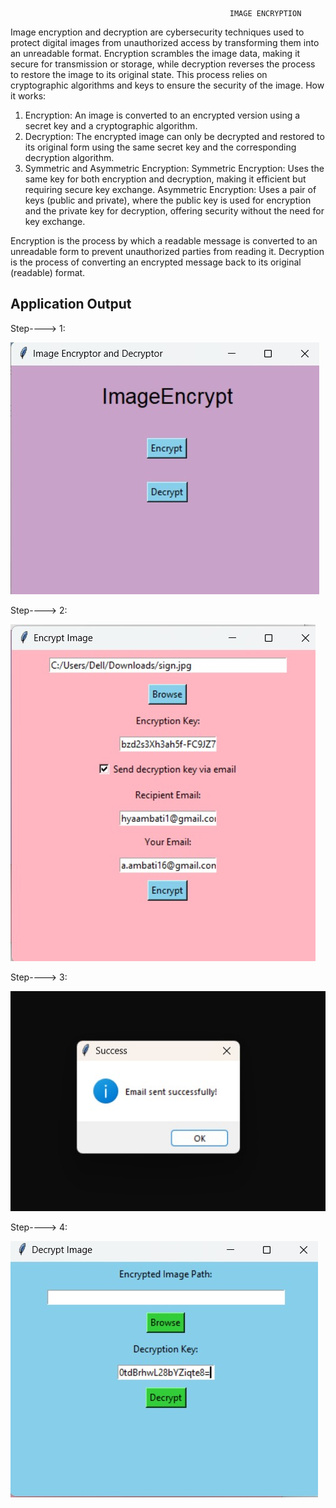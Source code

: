                                                      IMAGE ENCRYPTION

Image encryption and decryption are cybersecurity techniques used to protect digital images from unauthorized access by transforming them into an unreadable format. Encryption scrambles the image data, making it secure for transmission or storage, while decryption reverses the process to restore the image to its original state. This process relies on cryptographic algorithms and keys to ensure the security of the image. 
How it works:
1. Encryption:
An image is converted to an encrypted version using a secret key and a cryptographic algorithm. 
2. Decryption:
The encrypted image can only be decrypted and restored to its original form using the same secret key and the corresponding decryption algorithm. 
3. Symmetric and Asymmetric Encryption:
Symmetric Encryption: Uses the same key for both encryption and decryption, making it efficient but requiring secure key exchange. 
Asymmetric Encryption: Uses a pair of keys (public and private), where the public key is used for encryption and the private key for decryption, offering security without the need for key exchange. 

Encryption is the process by which a readable message is converted to an unreadable form to prevent unauthorized parties from reading it. Decryption is the process of converting an encrypted message back to its original (readable) format.


## Application Output

Step----> 1:

![image alt](https://github.com/BhavishyaA516/Image-Encryption/blob/e37c3a40762ed913bf3f84efb17d1d011b4d52fb/ApplicationOutputs/Step---1.jpg)

Step----> 2:

![image alt](https://github.com/BhavishyaA516/Image-Encryption/blob/b7653664294731731d76da76bd06b4d4c2974ed5/ApplicationOutputs/Step---2.jpg)

Step----> 3:

![image alt](https://github.com/BhavishyaA516/Image-Encryption/blob/f986ea7e3646333dc474e58991e9d90973627c1b/ApplicationOutputs/Step---3.jpg)

Step----> 4:

![image alt](https://github.com/BhavishyaA516/Image-Encryption/blob/312666e5fa5af2d0b0d839d8be573a61fcc8e022/ApplicationOutputs/Step---4.jpg)
